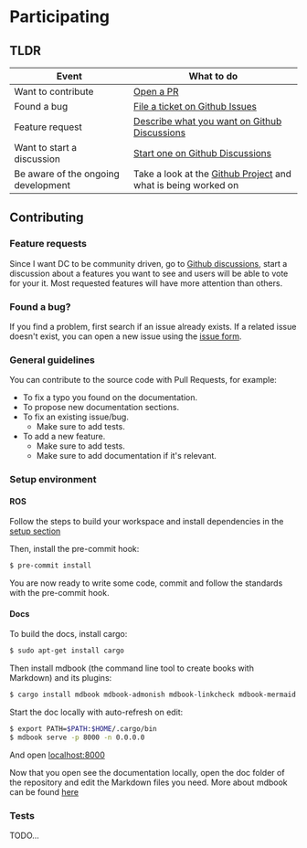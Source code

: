 # Participating

## TLDR

| Event                               | What to do                                                                                                                                    |
| ----------------------------------- | --------------------------------------------------------------------------------------------------------------------------------------------- |
| Want to contribute                  | [Open a PR](https://github.com/Minipada/ros2_data_collection/pulls)                                                                           |
| Found a bug                         | [File a ticket on Github Issues](https://github.com/Minipada/ros2_data_collection/issues/new?assignees=&labels=bug&template=issues.md&title=) |
| Feature request                     | [Describe what you want on Github Discussions](https://github.com/Minipada/ros2_data_collection/discussions)                                  |
| Want to start a discussion          | [Start one on Github Discussions](https://github.com/Minipada/ros2_data_collection/discussions)                                               |
| Be aware of the ongoing development | Take a look at the [Github Project](https://github.com/users/Minipada/projects/1) and what is being worked on                                 |

## Contributing

### Feature requests

Since I want DC to be community driven, go to [Github discussions](https://ros2-data-collection.hellonext.co), start a discussion about a features you want to see and users will be able to vote for your it. Most requested features will have more attention than others.

### Found a bug?

If you find a problem, first search if an issue already exists. If a related issue doesn't exist, you can open a new issue using the [issue form](https://github.com/Minipada/ros2_data_collection/issues/new?assignees=&labels=bug&template=bug_report.md&title=).

### General guidelines

You can contribute to the source code with Pull Requests, for example:

* To fix a typo you found on the documentation.
* To propose new documentation sections.
* To fix an existing issue/bug.
  * Make sure to add tests.
* To add a new feature.
  * Make sure to add tests.
  * Make sure to add documentation if it's relevant.


### Setup environment
#### ROS
Follow the steps to build your workspace and install dependencies in the [setup section](./setup.md)

Then, install the pre-commit hook:

```bash
$ pre-commit install
```

You are now ready to write some code, commit and follow the standards with the pre-commit hook.

#### Docs

To build the docs, install cargo:

```bash
$ sudo apt-get install cargo
```

Then install mdbook (the command line tool to create books with Markdown) and its plugins:

```bash
$ cargo install mdbook mdbook-admonish mdbook-linkcheck mdbook-mermaid
```

Start the doc locally with auto-refresh on edit:

```bash
$ export PATH=$PATH:$HOME/.cargo/bin
$ mdbook serve -p 8000 -n 0.0.0.0
```

And open [localhost:8000](http://localhost:8000)

Now that you open see the documentation locally, open the doc folder of the repository and edit the Markdown files you need. More about mdbook can be found [here](https://rust-lang.github.io/mdBook/guide/installation.html)


### Tests
TODO...
